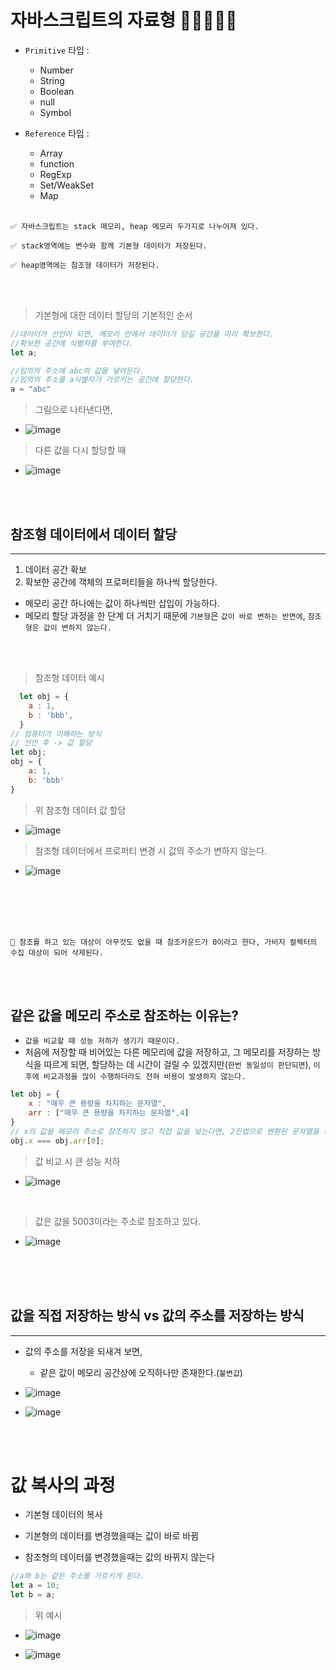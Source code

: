 # 자바스크립트의 자료형 🎯💡🔥📌✅

- `Primitive` 타입 : 
  - Number 
  - String
  - Boolean
  - null
  - Symbol
- `Reference` 타입 : 
  - Array
  - function 
  - RegExp
  - Set/WeakSet
  - Map

  <br />

```
✅ 자바스크립트는 stack 메모리, heap 메모리 두가지로 나누어져 있다.

✅ stack영역에는 변수와 함께 기본형 데이터가 저장된다.

✅ heap영역에는 참조형 데이터가 저장된다.
```

  <br />
  <br />

> 기본형에 대한 데이터 할당의 기본적인 순서

```js
//데이터가 선언이 되면, 메모리 안에서 데이터가 담길 공간을 미리 확보한다.
//확보한 공간에 식별자를 부여한다.
let a;

//임의의 주소에 abc의 값을 넣어둔다.
//임의의 주소를 a식별자가 가르키는 공간에 할당한다.
a = "abc"
```


> 그림으로 나타낸다면,
- ![image](../image/m1.png)
> 다른 값을 다시 할당할 때
- ![image](../image/m2.png)

  <br />
  <br />

## 참조형 데이터에서 데이터 할당
---

1. 데이터 공간 확보 
2. 확보한 공간에 객체의 프로퍼티들을 하나씩 할당한다.

- 메모리 공간 하나에는 값이 하나씩만 삽입이 가능하다.
- 메모리 할당 과정을 한 단계 더 거치기 때문에 `기본형`은 `값이 바로 변하는 반면에`, `참조형은 값이 변하지 않는다.` 

<br />
<br />

> 참조형 데이터 예시
```js
  let obj = {
    a : 1,
    b : 'bbb',
  }
// 컴퓨터가 이해하는 방식
// 선언 후 -> 값 할당
let obj;
obj = {
    a: 1,
    b: 'bbb'
}

```

> 위 참조형 데이터 값 할당 

- ![image](../image/m3.png)

> 참조형 데이터에서 프로퍼티 변경 시 값의 주소가 변하지 않는다.

- ![image](../image/m4.png)


<br />
<br />
<br />
<br />

```
🎯 참조를 하고 있는 대상이 아무것도 없을 때 참조카운드가 0이라고 한다, 가비지 컬렉터의 수집 대상이 되어 삭제된다.
```

<br />
<br />

##  같은 값을 메모리 주소로 참조하는 이유는?

- `값을 비교할 때 성능 저하가 생기기 때문이다.`
- 처음에 저장할 때 비어있는 다른 메모리에 값을 저장하고, 그 메모리를 저장하는 방식을 따르게 되면, 할당하는 데 시간이 걸릴 수 있겠지만(`한번 동일성이 판단되면`), `이후에 비교과정을 많이 수행하더라도 전혀 비용이 발생하지 않는다.`


```js
let obj = {
    x : "매우 큰 용량을 차지하는 문자열",
    arr : ["매우 큰 용량을 차지하는 문자열",4]
}
// x의 값을 메모리 주소로 참조하지 않고 직접 값을 넣는다면, 2진법으로 변환된 문자열을 서로 비교할 때 큰 성능 저하 가 생기게 된다.
obj.x === obj.arr[0];
```

> 값 비교 시 큰 성능 저하
- ![image](../image/m5.png)

<br />

> 값은 값을 5003이라는 주소로 참조하고 있다.
- ![image](../image/m6.png)


<br />
<br />
<br />

## 값을 직접 저장하는 방식 vs 값의 주소를 저장하는 방식

---

- 값의 주소를 저장을 되새겨 보면,
  - 같은 값이 메모리 공간상에 오직하나만 존재한다.(`불변값`)

- ![image](../image/m7.png)
- ![image](../image/m8.png)


<br />
<br />

# 값 복사의 과정

- 기본형 데이터의 복사

- 기본형의 데이터를 변경했을때는 값이 바로 바뀜
- 참조형의 데이터를 변경했을때는 값의 바뀌지 않는다

```js
//a와 b는 같은 주소를 가르키게 된다.
let a = 10;
let b = a;
```

> 위 예시 

- ![image](../image/m9.png)

- ![image](../image/m10.png)